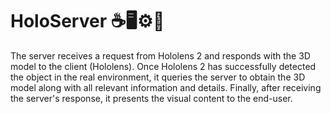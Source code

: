 # HoloServer ☕🖥⚙🥽
The server receives a request from Hololens 2 and responds with the 3D model to the client (Hololens). 
Once Hololens 2 has successfully detected the object in the real environment, it queries the server to obtain the 3D model along with all relevant information and details. 
Finally, after receiving the server's response, it presents the visual content to the end-user.
